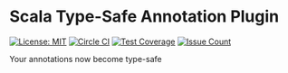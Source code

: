 # Scala Type-Safe Annotation Plugin
[![License: MIT](http://img.shields.io/badge/license-MIT-blue.svg)](LICENSE)
[![Circle CI](https://circleci.com/gh/tkqubo/scala-typed-annotation-plugin.svg?style=svg)](https://circleci.com/gh/tkqubo/scala-typed-annotation-plugin)
[![Test Coverage](https://codeclimate.com/github/tkqubo/scala-typed-annotation-plugin/badges/coverage.svg)](https://codeclimate.com/github/tkqubo/scala-typed-annotation-plugin/coverage)
[![Issue Count](https://codeclimate.com/github/tkqubo/scala-typed-annotation-plugin/badges/issue_count.svg)](https://codeclimate.com/github/tkqubo/scala-typed-annotation-plugin)

Your annotations now become type-safe
